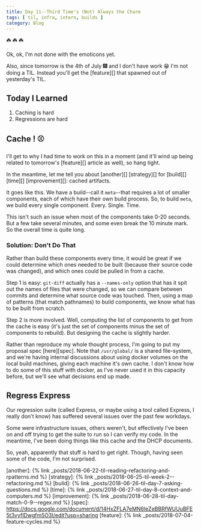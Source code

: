 ```yaml
---
title: Day 11--Third Time's (Not) Always the Charm
tags: [ til, infra, intern, builds ]
category: Blog
---
```


:shamrock: :shamrock: :shamrock:

Ok, ok, I'm not done with the emoticons yet.

Also, since tomorrow is the 4th of July :fireworks: and I don't have work :grin:
I'm not doing a TIL. Instead you'll get the [feature][] that spawned out of
yesterday's TIL.

## Today I Learned

1. Caching is hard
2. Regressions are hard

## Cache ! :baseball:

I'll get to why I had time to work on this in a moment (and it'll wind up being
related to tomorrow's [feature][] article as well), so hang tight.

In the meantime, let me tell you about [another][] [strategy][] for [build][]
[time][] [improvement][]: cached artifacts.

It goes like this. We have a build--call it `meta`--that requires a lot of
smaller components, each of which have their own build process. So, to build
`meta`, we build every single component. Every. Single. Time.

This isn't such an issue when most of the components take 0-20 seconds. But a
few take several minutes, and some even break the 10 minute mark. So the overall
time is quite long.

### Solution: Don't Do That

Rather than build these components every time, it would be great if we could
determine which ones needed to be built (because their source code was changed),
and which ones could be pulled in from a cache.

Step 1 is easy: `git-diff` actually has a `--names-only` option that has it spit
out the names of files that were changed, so we can compare between commits and
determine what source code was touched. Then, using a map of patterns (that
match pathnames) to build components, we know what has to be built from scratch.

Step 2 is more involved. Well, computing the list of components to get from the
cache is easy (it's just the set of components minus the set of components to
rebuild). But designing the cache is slightly harder.

Rather than reproduce my whole thought process, I'm going to put my proposal
spec [here][spec]. Note that `/usr/global/` is a shared file-system, and we're
having internal discussions about using docker volumes on the local build
machines, giving each machine it's own cache. I don't know how to do some of
this stuff with docker, as I've never used it in this capacity before, but we'll
see what decisions end up made.

## Regress Express

Our regression suite (called Express, or maybe using a tool called Express, I
really don't know) has suffered several issues over the past few workdays.

Some were infrastructure issues, others weren't, but effectively I've been on
and off trying to get the suite to run so I can verify my code. In the meantime,
I've been doing things like this cache and the DHCP documents.

So, yeah, apparently that stuff is hard to get right. Though, having seen some
of the code, I'm not surprised.

[another]: {% link _posts/2018-06-22-til-reading-refactoring-and-rpatterns.md %}
[strategy]: {% link _posts/2018-06-25-til-week-2--refactoring.md %}
[build]: {% link _posts/2018-06-26-til-day-7-asking-questions.md %}
[time]: {% link _posts/2018-06-27-til-day-8-context-and-computers.md %}
[improvement]: {% link _posts/2018-06-28-til-day-match-0-9--regex.md %}
[spec]: https://docs.google.com/document/d/14HxZFLA7eMN6leZeBBRfWUUuBFE5t3vyfIDwgfm5O3I/edit?usp=sharing
[feature]: {% link _posts/2018-07-04-feature-cycles.md %}
